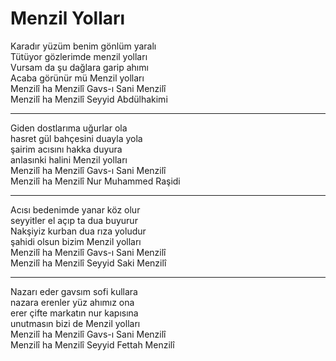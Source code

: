# Menzil Yolları

Karadır yüzüm benim gönlüm yaralı  
Tütüyor gözlerimde menzil yolları  
Vursam da şu dağlara garip ahımı  
Acaba görünür mü Menzil yolları  
Menzilî ha Menzilî Gavs-ı Sani Menzilî  
Menzilî ha Menzilî Seyyid Abdülhakimi  
****  
Giden dostlarıma uğurlar ola  
hasret gül bahçesini duayla yola  
şairim acısını hakka duyura  
anlasınki halini Menzil yolları  
Menzilî ha Menzilî Gavs-ı Sani Menzilî  
Menzilî ha Menzilî Nur Muhammed Raşidi  
****  
Acısı bedenimde yanar köz olur  
seyyitler el açıp ta dua buyurur  
Nakşiyiz kurban dua rıza yoludur  
şahidi olsun bizim Menzil yolları  
Menzilî ha Menzilî Gavs-ı Sani Menzilî  
Menzilî ha Menzilî Seyyid Saki Menzilî  
****  
Nazarı eder gavsım sofi kullara  
nazara erenler yüz ahımız ona  
erer çifte markatın nur kapısına  
unutmasın bizi de Menzil yolları  
Menzilî ha Menzilî Gavs-ı Sani Menzilî  
Menzilî ha Menzilî Seyyid Fettah Menzilî  

